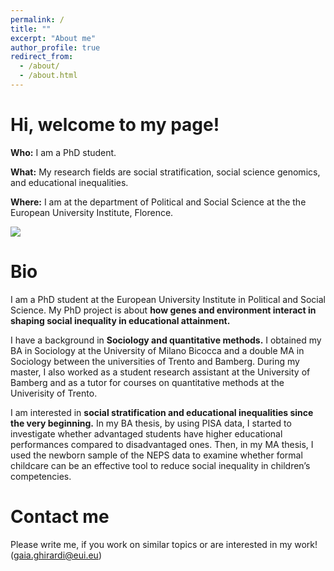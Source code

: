 ```yaml
---
permalink: /
title: ""
excerpt: "About me"
author_profile: true
redirect_from: 
  - /about/
  - /about.html
---
```



Hi, welcome to my page!
======


**Who:**    I am a PhD student.

**What:**   My research fields are social stratification, social science genomics, and educational inequalities.

**Where:**  I am at the department of Political and Social Science at the the European University Institute, Florence.

![](http://gaiaghirardi.github.io/images/bybike1.jpeg)


Bio
======


 I am a PhD student at the European University Institute in Political and Social Science. My PhD project is about **how genes and environment interact in shaping social inequality in educational attainment.**

 I have a background in **Sociology and quantitative methods.** I obtained my BA in Sociology at the University of Milano Bicocca and a double MA in Sociology between the universities of Trento and Bamberg. During my master, I also worked as a student research assistant at the University of Bamberg and as a tutor for courses on quantitative methods at the Univerisity of Trento.

I am interested in **social stratification and educational inequalities since the very beginning.** In my BA thesis, by using PISA data, I started to investigate whether advantaged students have higher educational performances compared to disadvantaged ones. Then, in my MA thesis, I used the newborn sample of the NEPS data to examine whether formal childcare can be an effective tool to reduce social inequality in children’s competencies.  


Contact me
======

Please write me, if you work on similar topics or are interested in my work! (gaia.ghirardi@eui.eu)


